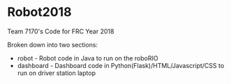 # Robot2018
Team 7170's Code for FRC Year 2018

Broken down into two sections:
* robot - Robot code in Java to run on the roboRIO
* dashboard - Dashboard code in Python(Flask)/HTML/Javascript/CSS to run on driver station laptop
